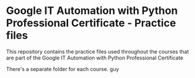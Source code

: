 # Google IT Automation with Python Professional Certificate - Practice files

This repository contains the practice files used throughout the courses that are
part of the Google IT Automation with Python Professional Certificate

There's a separate folder for each course.
guy
